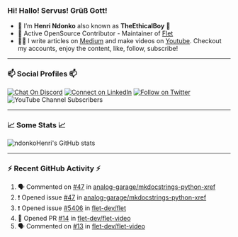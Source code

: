 ### Hi! Hallo! Servus! Grüß Gott!

- 🙂  I’m **Henri Ndonko** also known as **TheEthicalBoy** 👾
- 🚀  Active OpenSource Contributor - Maintainer of [Flet](https://github.com/flet-dev/flet) 
- 👨‍🏫  I write articles on [Medium](https://ndonkohenri.medium.com/) and make videos on [Youtube](https://youtube.com/@ndonkoHenri). Checkout my accounts, enjoy the content, like, follow, subscribe!

---

### 📫 Social Profiles 📫

[![Chat On Discord](https://img.shields.io/badge/--discord?label=Username=the_ethical_boy&logo=Discord&style=social)](https://github.com/ndonkoHenri) 
[![Connect on LinkedIn](https://img.shields.io/badge/--linkedin?label=LinkedIn&logo=LinkedIn&style=social)](https://www.linkedin.com/in/ndonkohenri) 
[![Follow on Twitter](https://img.shields.io/badge/--twitter?label=Twitter&logo=Twitter&style=social)](https://twitter.com/ndonkoHenri)
![YouTube Channel Subscribers](https://img.shields.io/youtube/channel/subscribers/UC2j9sVx0O7M8CebjMtyCuNQ?style=social&label=Youtube&link=https%3A%2F%2Fyoutube.com%2F%40ndonkoHenri)

---

### 📈 Some Stats 📈

<!-- <a href="https://github.com/ndonkoHenri">
<img src="https://github.com/ndonkoHenri/github-stats/blob/master/generated/overview.svg#gh-dark-mode-only" />
<img src="https://github.com/ndonkoHenri/github-stats/blob/master/generated/languages.svg#gh-dark-mode-only" />
<img src="https://github.com/ndonkoHenri/github-stats/blob/master/generated/overview.svg#gh-light-mode-only" />
<img src="https://github.com/ndonkoHenri/github-stats/blob/master/generated/languages.svg#gh-light-mode-only" />
</a> -->

<!-- ![ndonkoHenri's GitHub stats](https://github-readme-stats.vercel.app/api?username=ndonkoHenri&show_icons=true) -->

![ndonkoHenri's GitHub stats](https://github-readme-stats.vercel.app/api?username=ndonkoHenri&theme=tokyonight&show_icons=true&title_color=fff&text_color=fff)

<!-- [![Top Langs](https://github-readme-stats.vercel.app/api/top-langs/?username=ndonkoHenri)](https://github.com/ndonkoHenri/github-readme-stats) -->

---

### :zap: Recent GitHub Activity :zap:

<!--START_SECTION:activity-->
1. 🗣 Commented on [#47](https://github.com/analog-garage/mkdocstrings-python-xref/issues/47#issuecomment-3022750744) in [analog-garage/mkdocstrings-python-xref](https://github.com/analog-garage/mkdocstrings-python-xref)
2. ❗ Opened issue [#47](https://github.com/analog-garage/mkdocstrings-python-xref/issues/47) in [analog-garage/mkdocstrings-python-xref](https://github.com/analog-garage/mkdocstrings-python-xref)
3. ❗ Opened issue [#5406](https://github.com/flet-dev/flet/issues/5406) in [flet-dev/flet](https://github.com/flet-dev/flet)
4. 💪 Opened PR [#14](https://github.com/flet-dev/flet-video/pull/14) in [flet-dev/flet-video](https://github.com/flet-dev/flet-video)
5. 🗣 Commented on [#13](https://github.com/flet-dev/flet-video/issues/13#issuecomment-3015145177) in [flet-dev/flet-video](https://github.com/flet-dev/flet-video)
<!--END_SECTION:activity-->
